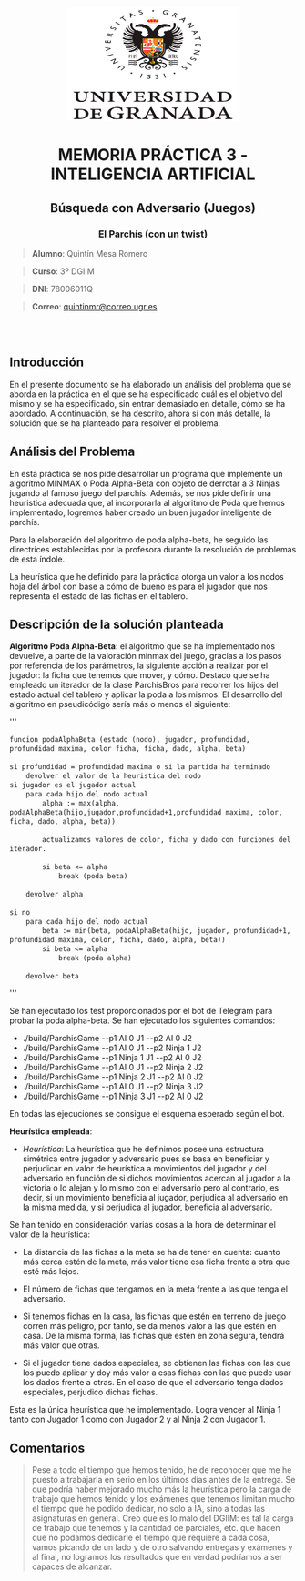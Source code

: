 <div align="center"><img src="logo.png"  width="300" height="200">

</br>

# **MEMORIA PRÁCTICA 3 - INTELIGENCIA ARTIFICIAL**
## Búsqueda con Adversario (Juegos)
### El Parchís (con un twist) </div>

> **Alumno**: Quintín Mesa Romero

>  **Curso**: 3º DGIIM
  
>  **DNI**: 78006011Q
  
>  **Correo**: quintinmr@correo.ugr.es

</br>
</br>

## Introducción

En el presente documento se ha elaborado un análisis del problema que se aborda en la práctica en el que se ha especificado cuál es el objetivo del mismo y se ha especificado, sin entrar demasiado en detalle, cómo se ha abordado. A continuación, se ha descrito, ahora sí con más detalle, la solución que se ha planteado para resolver el problema.

## Análisis del Problema

En esta práctica se nos pide desarrollar un programa que implemente un algoritmo MINMAX o Poda Alpha-Beta con objeto de derrotar a 3 Ninjas jugando al famoso juego del parchís. Además, se nos pide definir una heuristica adecuada que, al incorporarla al algoritmo de Poda que hemos implementado, logremos haber creado un buen jugador inteligente de parchís.

Para la elaboración del algoritmo de poda alpha-beta, he seguido las directrices establecidas por la profesora durante la resolución de problemas de esta índole.

La heurística que he definido para la práctica otorga un valor a los nodos hoja del árbol con base a cómo de bueno es para el jugador que nos representa el estado de las fichas en el tablero.

## Descripción de la solución planteada

**Algoritmo Poda Alpha-Beta**: el algoritmo que se ha implementado nos devuelve, a parte de la valoración minmax del juego, gracias a los pasos por referencia de los parámetros, la siguiente acción a realizar por el jugador: la ficha que tenemos que mover, y cómo. Destaco que se ha empleado un iterador de la clase ParchisBros para recorrer los hijos del estado actual del tablero y aplicar la poda a los mismos. El desarrollo del algoritmo en pseudicódigo sería más o menos el siguiente:

'''

    funcion podaAlphaBeta (estado (nodo), jugador, profundidad, profundidad maxima, color ficha, ficha, dado, alpha, beta)

    si profundidad = profundidad maxima o si la partida ha terminado
        devolver el valor de la heuristica del nodo
    si jugador es el jugador actual
        para cada hijo del nodo actual
            alpha := max(alpha, podaAlphaBeta(hijo,jugador,profundidad+1,profundidad maxima, color, ficha, dado, alpha, beta))

            actualizamos valores de color, ficha y dado con funciones del iterador.

            si beta <= alpha
                break (poda beta)

        devolver alpha

    si no
        para cada hijo del nodo actual
            beta := min(beta, podaAlphaBeta(hijo, jugador, profundidad+1, profundidad maxima, color, ficha, dado, alpha, beta))
            si beta <= alpha
                break (poda alpha)

        devolver beta


'''

Se han ejecutado los test proporcionados por el bot de Telegram para probar la poda alpha-beta. Se han ejecutado los siguientes comandos:

* ./build/ParchisGame --p1 AI 0 J1 --p2 AI 0 J2
* ./build/ParchisGame --p1 AI 0 J1 --p2 Ninja 1 J2
* ./build/ParchisGame --p1 Ninja 1 J1 --p2 AI 0 J2
* ./build/ParchisGame --p1 AI 0 J1 --p2 Ninja 2 J2
* ./build/ParchisGame --p1 Ninja 2 J1 --p2 AI 0 J2
* ./build/ParchisGame --p1 AI 0 J1 --p2 Ninja 3 J2
* ./build/ParchisGame --p1 Ninja 3 J1 --p2 AI 0 J2

En todas las ejecuciones se consigue el esquema esperado según el bot.

**Heurística empleada**: 

* *Heurística*: La heurística que he definimos posee una estructura simétrica entre jugador y adversario pues se basa en beneficiar y perjudicar en valor de heurística a movimientos del jugador y del adversario en función de si dichos movimientos acercan al jugador a la victoria o lo alejan y lo mismo con el adversario pero al contrario, es decir, si un movimiento beneficia al jugador, perjudica al adversario en la misma medida, y si perjudica al jugador, beneficia al adversario.

Se han tenido en consideración varias cosas a la hora de determinar el valor de la heurística:
    
* La distancia de las fichas a la meta se ha de tener en cuenta: cuanto más cerca estén de la meta, más valor tiene esa ficha frente a otra que esté más lejos.

* El número de fichas que tengamos en la meta frente a las que tenga el adversario.

* Si tenemos fichas en la casa, las fichas que estén en terreno de juego corren más peligro, por tanto, se da menos valor a las que estén en casa. De la misma forma, las fichas que estén en zona segura, tendrá más valor que otras.

* Si el jugador tiene dados especiales, se obtienen las fichas con las que los puedo aplicar y doy más valor a esas fichas con las que puede usar los dados frente a otras. En el caso de que el adversario tenga dados especiales, perjudico dichas fichas.


Esta es la única heurística que he implementado. Logra vencer al Ninja 1 tanto con Jugador 1 como con Jugador 2 y al Ninja 2 con Jugador 1.

## Comentarios

> Pese a todo el tiempo que hemos tenido, he de reconocer que me he puesto a trabajarla en serio en los últimos días antes de la entrega. Se que podría haber mejorado mucho más la heurística pero la carga de trabajo que hemos tenido y los exámenes que tenemos limitan mucho el tiempo que he podido dedicar, no solo a IA, sino a todas las asignaturas en general. Creo que es lo malo del DGIIM: es tal la carga de trabajo que tenemos y la cantidad de parciales, etc. que hacen que no podamos dedicarle el tiempo que requiere a cada cosa, vamos picando de un lado y de otro salvando entregas y exámenes y al final, no logramos los resultados que en verdad podríamos a ser capaces de alcanzar.






